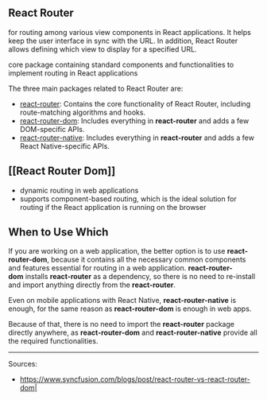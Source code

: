 ## React Router
 for routing among various view components in React applications. It helps keep the user interface in sync with the URL. In addition, React Router allows defining which view to display for a specified URL. 
 
 core package containing standard components and functionalities to implement routing in React applications

The three main packages related to React Router are:
- [react-router](https://www.npmjs.com/package/react-router "react-router NPM package"): Contains the core functionality of React Router, including route-matching algorithms and hooks.
- [react-router-dom](https://www.npmjs.com/package/react-router-dom "react-router-dom NPM package"): Includes everything in **react-router** and adds a few DOM-specific APIs.
- [react-router-native](https://www.npmjs.com/package/react-router-native "react-router-native NPM package"): Includes everything in **react-router** and adds a few React Native-specific APIs.

## [[React Router Dom]]
- dynamic routing in web applications
- supports component-based routing, which is the ideal solution for routing if the React application is running on the browser


## When to Use Which
If you are working on a web application, the better option is to use **react-router-dom**, because it contains all the necessary common components and features essential for routing in a web application. **react-router-dom** installs **react-router** as a dependency, so there is no need to re-install and import anything directly from the **react-router**.

Even on mobile applications with React Native, **react-router-native** is enough, for the same reason as **react-router-dom** is enough in web apps.

Because of that, there is no need to import the **react-router** package directly anywhere, as **react-router-dom** and **react-router-native** provide all the required functionalities.

----
Sources:
- https://www.syncfusion.com/blogs/post/react-router-vs-react-router-dom|

